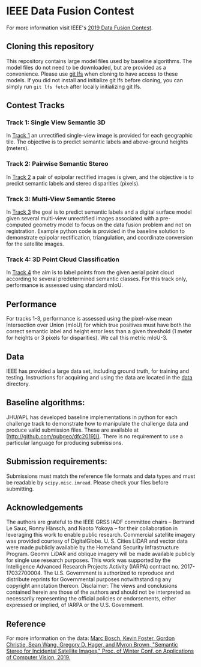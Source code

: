 # IEEE Data Fusion Contest
For more information visit IEEE's [2019 Data Fusion Contest](http://www.grss-ieee.org/community/technical-committees/data-fusion/data-fusion-contest/).

## Cloning this repository
This repository contains large model files used by baseline algorithms. The model files do not need to be downloaded, but are provided as a convenience. Please use [git lfs](https://git-lfs.github.com/) when cloning to have access to these models. If you did not install and initialize git lfs before cloning, you can simply run `git lfs fetch` after locally initializing git lfs.

## Contest Tracks
### Track 1: Single View Semantic 3D
In [Track 1](track1) an unrectified single-view image is provided for each geographic tile. The objective is to predict semantic labels and above-ground heights (meters).

### Track 2: Pairwise Semantic Stereo
In [Track 2](track2) a pair of epipolar rectified images is given, and the objective is to predict semantic labels and stereo disparities (pixels).

### Track 3: Multi-View Semantic Stereo
In [Track 3](track3) the goal is to predict semantic labels and a digital surface model given several multi-view unrectified images associated with a pre-computed geometry model to focus on the data fusion problem and not on registration. Example python code is provided in the baseline solution to demonstrate epipolar rectification, triangulation, and coordinate conversion for the satellite images.

### Track 4: 3D Point Cloud Classification
In [Track 4](track4) the aim is to label points from the given aerial point cloud according to several predetermined semantic classes. For this track only, performance is assessed using standard mIoU.

## Performance
For tracks 1-3, performance is assessed using the pixel-wise mean Intersection over Union (mIoU) for which true positives must have both the correct semantic label and height error less than a given threshold (1 meter for heights or 3 pixels for disparities). We call this metric mIoU-3.

## Data
IEEE has provided a large data set, including ground truth, for training and testing. Instructions for acquiring and using the data are located in the [data](data) directory.

## Baseline algorithms:
JHU/APL has developed baseline implementations in python for each challenge track to demonstrate how to manipulate the challenge data and produce valid submission files. These are available at [http://github.com/pubgeo/dfc2019](). There is no requirement to use a particular language for producing submissions.

## Submission requirements:
Submissions must match the reference file formats and data types and must be readable by `scipy.misc.imread`. Please check your files before submitting.

## Acknowledgements
The authors are grateful to the IEEE GRSS IADF committee chairs – Bertrand Le Saux, Ronny Hänsch, and Naoto Yokoya – for their collaboration in leveraging this work to enable public research. Commercial satellite imagery was provided courtesy of DigitalGlobe. U. S. Cities LiDAR and vector data were made publicly available by the Homeland Security Infrastructure Program. Geomni LiDAR and oblique imagery will be made available publicly for single use research purposes. This work was supported by the Intelligence Advanced Research Projects Activity (IARPA) contract no. 2017-17032700004. The U.S. Government is authorized to reproduce and distribute reprints for Governmental purposes notwithstanding any copyright annotation thereon. Disclaimer: The views and conclusions contained herein are those of the authors and should not be interpreted as necessarily representing the official policies or endorsements, either expressed or implied, of IARPA or the U.S. Government.

## Reference
For more information on the data:
[Marc Bosch, Kevin Foster, Gordon Christie, Sean Wang, Gregory D. Hager, and Myron Brown, "Semantic Stereo for Incidental Satellite Images," Proc. of Winter Conf. on Applications of Computer Vision, 2019.](https://arxiv.org/abs/1811.08739)

